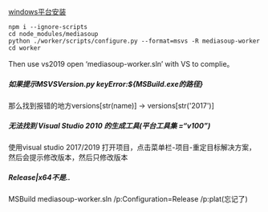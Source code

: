 
 [windows平台安装](https://mediasoup.discourse.group/t/mediasoup-unable-to-install-in-windows/551/4)
   
    npm i --ignore-scripts
    cd node_modules/mediasoup
    python ./worker/scripts/configure.py --format=msvs -R mediasoup-worker
    cd worker

Then use vs2019 open ‘mediasoup-worker.sln’ with VS to complie。

##### 如果提示MSVSVersion.py keyError:${MSBuild.exe的路径}
那么找到报错的地方versions[str(name)] -> versions[str('2017')]

##### 无法找到 Visual Studio 2010 的生成工具(平台工具集 =“v100”) 
使用visual studio  2017/2019 打开项目，点击菜单栏-项目-重定目标解决方案，然后会提示修改版本，然后只修改版本

##### Release|x64不是..
MSBuild mediasoup-worker.sln /p:Configuration=Release /p:plat(忘记了)

